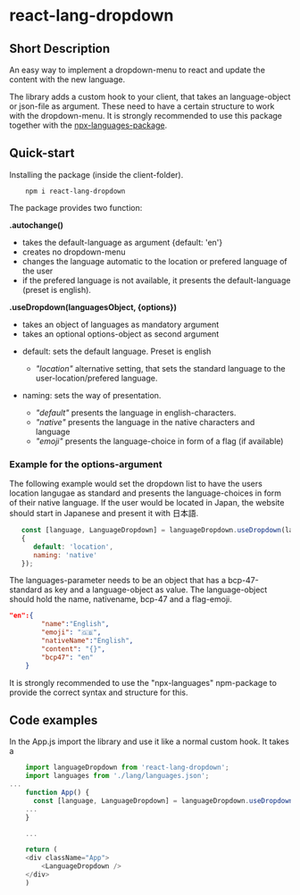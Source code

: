 # react-lang-dropdown

## Short Description

An easy way to implement a dropdown-menu to react and update the content with the new language.

The library adds a custom hook to your client, that takes an language-object or json-file as argument. These need to have a certain structure to work with the dropdown-menu. It is strongly recommended to use this package together with the [npx-languages-package](https://www.npmjs.com/package/npx-languages).

## Quick-start

Installing the package (inside the client-folder).
```
    npm i react-lang-dropdown

```

The package provides two function:

**.autochange()**
   * takes the default-language as argument {default: 'en'}
   * creates no dropdown-menu
   * changes the language automatic to the location or prefered language of the user
   * if the prefered language is not available, it presents the default-language (preset is english).

**.useDropdown(**languagesObject, {options}**)**
   * takes an object of languages as mandatory argument
   * takes an optional options-object as second argument


**<options>**
   * default: sets the default language. Preset is english
      * *"location"* alternative setting, that sets the standard language to the user-location/prefered language. 

   * naming: sets the way of presentation. 

      * *"default"* presents the language in english-characters. 
      * *"native"* presents the language in the native characters and language
      * *"emoji"* presents the language-choice in form of a flag (if available) 

### Example for the options-argument

The following example would set the dropdown list to have the users location langugae as standard and presents the language-choices in form of their native language. If the user would be located in Japan, the website should start in Japanese and present it with 日本語.

```js
   const [language, LanguageDropdown] = languageDropdown.useDropdown(languages,  
   {
      default: 'location', 
      naming: 'native'
   });
```

The languages-parameter needs to be an object that has a bcp-47-standard as key and a language-object as value. The language-object should hold the name, nativename, bcp-47 and a flag-emoji.

```json
"en":{
        "name":"English",
        "emoji": "🇬🇧",
        "nativeName":"English",
        "content": "{}",
        "bcp47": "en"
    }
```

It is strongly recommended to use the "npx-languages" npm-package to provide the correct syntax and structure for this.


## Code examples
In the App.js import the library and use it like a normal custom hook. It takes a 

```js
    import languageDropdown from 'react-lang-dropdown';
    import languages from './lang/languages.json';
...
    function App() {
      const [language, LanguageDropdown] = languageDropdown.useDropdown(languages);
    ...
    }

    ...

    return (
    <div className="App">
        <LanguageDropdown />
    </div>
    )
```

